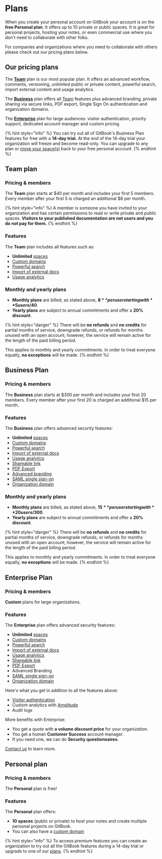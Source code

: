 # Plans

When you create your personal account on GitBook your account is on the **free Personal plan**. It offers up to 10 private or public spaces. It is great for personal projects, hosting your notes, or even commercial use where you don't need to collaborate with other folks.

For companies and organizations where you need to collaborate with others please check out our pricing plans below.

## Our pricing plans

The [**Team**](./#team-plan) plan is our most popular plan. It offers an advanced workflow, comments, versioning, unlimited public or private content, powerful search, import external content and usage analytics.

The [**Business**](./#team-plan) plan offers all [Team](./#team-plan) features plus advanced branding, private sharing via secure links, PDF export, Single Sign On authentication and organization domains.

The [**Enterprise**](./#business-plan) plan for large audiences: visitor authentication, priority support, dedicated account manager and custom pricing.

{% hint style="info" %}
You can try out all of GitBook's Business Plan features for free with a **14-day trial.** At the end of the 14-day trial your organization will freeze and become read-only. You can upgrade to any plan or [move your space(s)](../../spaces/what-is-a-space.md) back to your free personal account.
{% endhint %}

## **Team plan**

### Pricing & members

The **Team** plan starts at $40 per month and includes your first 5 members. Every member after your first 5 is charged an additional $8 per month.

{% hint style="info" %}
A member is someone you have invited to your organization and has certain permissions to read or write private and public spaces. **Visitors to your published documentation are not users and you do not pay for them.**
{% endhint %}

### Features

The **Team** plan includes all features such as:

* **Unlimited** [spaces](../../spaces/what-is-a-space.md)
* [Custom domains](../../hosting/custom-domains/#space-domains)
* [Powerful search](../../features/multiple-space-search.md)
* [Import of external docs](../../features/import.md)
* [Usage analytics](../../features/insights.md)

### Monthly and yearly plans

* **Monthly plans** are billed, as stated above, **$8** per user starting with **5 users/$40**.
* **Yearly plans** are subject to annual commitments and offer a **20% discount**.

{% hint style="danger" %}
There will be **no refunds** and **no** **credits** for partial months of service, downgrade refunds, or refunds for months unused with an open account; however, the service will remain active for the length of the paid billing period.

This applies to monthly and yearly commitments. In order to treat everyone equally, **no exceptions** will be made.
{% endhint %}

## **Business Plan**

### Pricing & members

The **Business** plan starts at $300 per month and includes your first 20 members. Every member after your first 20 is charged an additional $15 per month.

### Features

The **Business** plan offers advanced security features:

* **Unlimited** [spaces](../../spaces/what-is-a-space.md)
* [Custom domains](../../hosting/custom-domains/#space-domains)
* [Powerful search](../../features/multiple-space-search.md)
* [Import of external docs](../../features/import.md)
* [Usage analytics](../../features/insights.md)
* [Shareable link](../../features/shareable-links.md)
* [PDF Export](../../features/pdf-export.md)
* [Advanced branding](../../spaces/customizing-a-space.md)
* [SAML single sign-on](../../features/saml.md)
* [Organization domain](../../hosting/custom-domains/#organization-domains)

### Monthly and yearly plans

* **Monthly plans** are billed, as stated above, **$15** per user starting with **20 users/$300**.
* **Yearly plans** are subject to annual commitments and offer a **20% discount**.

{% hint style="danger" %}
There will be **no refunds** and **no** **credits** for partial months of service, downgrade refunds, or refunds for months unused with an open account; however, the service will remain active for the length of the paid billing period.

This applies to monthly and yearly commitments. In order to treat everyone equally, **no exceptions** will be made.
{% endhint %}

## **Enterprise Plan**

### Pricing & members

**Custom** plans for large organizations.

### Features

The **Enterprise** plan offers advanced security features:

* **Unlimited** [spaces](../../spaces/what-is-a-space.md)
* [Custom domains](../../hosting/custom-domains/)
* [Powerful search](../../features/multiple-space-search.md)
* [Import of external docs](../../features/import.md)
* [Usage analytics](../../features/insights.md)
* [Shareable link](../../features/shareable-links.md)
* [PDF Export](../../features/pdf-export.md)
* Advanced Branding
* [SAML single sign-on](../../features/saml.md)
* [Organization domain](../../features/import.md)

Here's what you get in addition to all the features above:

* [Visitor authentication](../../features/visitor-authentication.md)
* Custom analytics with [Amplitude](https://amplitude.com)
* Audit logs

More benefits with Enterprise:

* You get a quote with **a volume discount price** for your organization.
* You get a human **Customer Success** account manager.
* If you need one, we can do **Security questionnaires**.

[Contact us](https://www.gitbook.com/contact/enterprise-pricing) to learn more.

## **Personal plan**

### Pricing & members

The **Personal** plan is free!

### Features

The **Personal** plan offers:

* **10 spaces** (public or private) to host your notes and create multiple personal projects on GitBook.
* You can also have a [custom domain](../../hosting/custom-domains/)

{% hint style="info" %}
To access premium features you can create an organization to try out all the GitBook features during a 14-day trial or upgrade to one of our [plans](./#our-pricing-plans).
{% endhint %}
